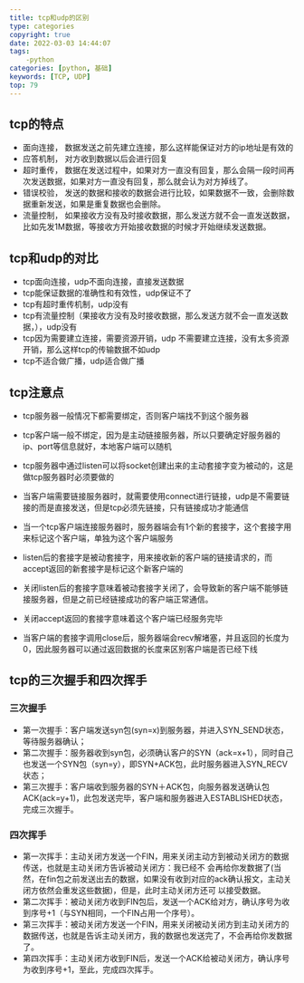```yaml
---
title: tcp和udp的区别
type: categories
copyright: true
date: 2022-03-03 14:44:07
tags:
    -python
categories: [python, 基础]
keywords: [TCP, UDP]
top: 79
---
```


<script type="text/javascript" src="/js/src/bai.js"></script>

## tcp的特点
- 面向连接， 数据发送之前先建立连接，那么这样能保证对方的ip地址是有效的
- 应答机制， 对方收到数据以后会进行回复
- 超时重传， 数据在发送过程中，如果对方一直没有回复，那么会隔一段时间再次发送数据，如果对方一直没有回复，那么就会认为对方掉线了。
- 错误校验， 发送的数据和接收的数据会进行比较，如果数据不一致，会删除数据重新发送，如果是重复数据也会删除。
- 流量控制， 如果接收方没有及时接收数据，那么发送方就不会一直发送数据，比如先发1M数据，等接收方开始接收数据的时候才开始继续发送数据。
<!-- more -->

## tcp和udp的对比
- tcp面向连接，udp不面向连接，直接发送数据
- tcp能保证数据的准确性和有效性，udp保证不了
- tcp有超时重传机制，udp没有
- tcp有流量控制（果接收方没有及时接收数据，那么发送方就不会一直发送数据，），udp没有
- tcp因为需要建立连接，需要资源开销，udp 不需要建立连接，没有太多资源开销，那么这样tcp的传输数据不如udp
- tcp不适合做广播，udp适合做广播

## tcp注意点
- tcp服务器一般情况下都需要绑定，否则客户端找不到这个服务器

- tcp客户端一般不绑定，因为是主动链接服务器，所以只要确定好服务器的ip、port等信息就好，本地客户端可以随机
- tcp服务器中通过listen可以将socket创建出来的主动套接字变为被动的，这是做tcp服务器时必须要做的
- 当客户端需要链接服务器时，就需要使用connect进行链接，udp是不需要链接的而是直接发送，但是tcp必须先链接，只有链接成功才能通信
- 当一个tcp客户端连接服务器时，服务器端会有1个新的套接字，这个套接字用来标记这个客户端，单独为这个客户端服务
- listen后的套接字是被动套接字，用来接收新的客户端的链接请求的，而accept返回的新套接字是标记这个新客户端的
- 关闭listen后的套接字意味着被动套接字关闭了，会导致新的客户端不能够链接服务器，但是之前已经链接成功的客户端正常通信。
- 关闭accept返回的套接字意味着这个客户端已经服务完毕
- 当客户端的套接字调用close后，服务器端会recv解堵塞，并且返回的长度为0，因此服务器可以通过返回数据的长度来区别客户端是否已经下线


## tcp的三次握手和四次挥手
### 三次握手
- 第一次握手：客户端发送syn包(syn=x)到服务器，并进入SYN_SEND状态，等待服务器确认；
- 第二次握手：服务器收到syn包，必须确认客户的SYN（ack=x+1），同时自己也发送一个SYN包（syn=y），即SYN+ACK包，此时服务器进入SYN_RECV状态；
- 第三次握手：客户端收到服务器的SYN＋ACK包，向服务器发送确认包ACK(ack=y+1)，此包发送完毕，客户端和服务器进入ESTABLISHED状态，完成三次握手。

### 四次挥手
- 第一次挥手：主动关闭方发送一个FIN，用来关闭主动方到被动关闭方的数据传送，也就是主动关闭方告诉被动关闭方：我已经不 会再给你发数据了(当然，在fin包之前发送出去的数据，如果没有收到对应的ack确认报文，主动关闭方依然会重发这些数据)，但是，此时主动关闭方还可 以接受数据。
- 第二次挥手：被动关闭方收到FIN包后，发送一个ACK给对方，确认序号为收到序号+1（与SYN相同，一个FIN占用一个序号）。
- 第三次挥手：被动关闭方发送一个FIN，用来关闭被动关闭方到主动关闭方的数据传送，也就是告诉主动关闭方，我的数据也发送完了，不会再给你发数据了。
- 第四次挥手：主动关闭方收到FIN后，发送一个ACK给被动关闭方，确认序号为收到序号+1，至此，完成四次挥手。

